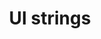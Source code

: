 ---
title: UI strings
tags: [ux writing, tech writing, before/after ]
description: Providing guidance in the UI provides a far better user experience than nothing at all. For example, just like errors, a UI can get complex like in the Azure portal.  
---